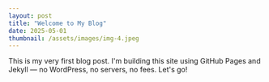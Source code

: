 ```yaml
---
layout: post
title: "Welcome to My Blog"
date: 2025-05-01
thumbnail: /assets/images/img-4.jpeg
---
```

This is my very first blog post. I'm building this site using GitHub Pages and Jekyll — no WordPress, no servers, no fees. Let's go!
